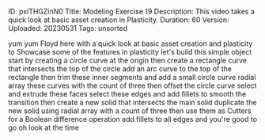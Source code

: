 ID: pxlTHGZinN0
Title: Modeling Exercise 19
Description: This video takes a quick look at basic asset creation in Plasticity.
Duration: 60
Version: 
Uploaded: 20230531
Tags: unsorted

yum yum Floyd here with a quick look at
basic asset creation and plasticity to
Showcase some of the features in
plasticity let's build this simple
object start by creating a circle curve
at the origin then create a rectangle
curve that intersects the top of the
circle add an arc curve to the top of
the rectangle then trim these inner
segments
and add a small circle curve radial
array these curves with the count of
three
then offset the circle curve
select and extrude these faces
select these edges and add fillets to
smooth the transition
then create a new solid that intersects
the main solid
duplicate the new solid using radial
array with a count of three then use
them as Cutters for a Boolean difference
operation
add fillets to all edges and you're good
to go
oh look at the time
